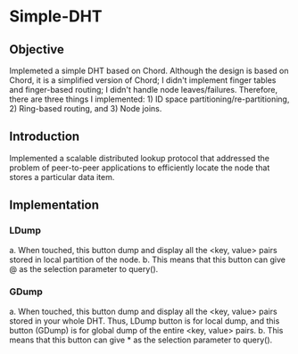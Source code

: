 # Simple-DHT

## Objective
Implemeted a simple DHT based on Chord. Although the design is based on Chord, it is a simplified version of Chord; 
I didn't implement finger tables and finger-based routing; I didn't handle node leaves/failures. 
Therefore, there are three things I implemented: 1) ID space partitioning/re-partitioning, 2) Ring-based routing, and 3) Node joins.

## Introduction

Implemented a scalable distributed lookup protocol that addressed the problem of peer-to-peer applications to efficiently 
locate the node that stores a particular data item.

## Implementation

### LDump
a. When touched, this button dump and display all the <key, value> pairs
stored in local partition of the node.​
b. This means that this button can give @ as the selection parameter to query().
### GDump
a. When touched, this button dump and display all the <key, value> pairs
stored in your ​whole​ DHT. Thus, LDump button is for local dump, and this button
(GDump) is for global dump of the entire <key, value> pairs.
b. This means that this button can give * as the selection parameter to query().

